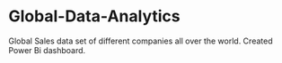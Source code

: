 # Global-Data-Analytics
Global Sales data set of different companies all over the world.
Created Power Bi dashboard.
